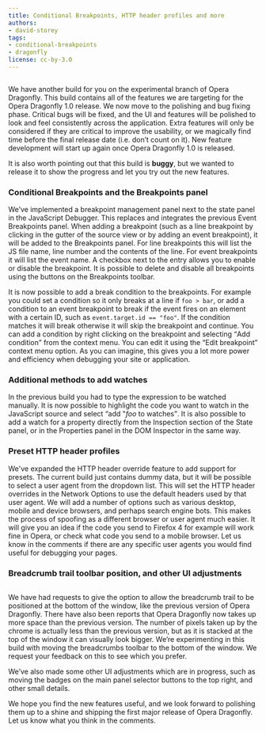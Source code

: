 ```yaml
---
title: Conditional Breakpoints, HTTP header profiles and more
authors:
- david-storey
tags:
- conditional-breakpoints
- dragonfly
license: cc-by-3.0
---
```


<img src="{{ page.id }}/conditional.png" alt="" />

<p>We have another build for you on the experimental branch of Opera Dragonfly. This build contains all of the features we are targeting for the Opera Dragonfly 1.0 release. We now move to the polishing and bug fixing phase. Critical bugs will be fixed, and the UI and features will be polished to look and feel consistently across the application. Extra features will only be considered if they are critical to improve the usability, or we magically find time before the final release date (i.e. don’t count on it). New feature development will start up again once Opera Dragonfly 1.0 is released.</p>

<p>It is also worth pointing out that this build is <strong>buggy</strong>, but we wanted to release it to show the progress and let you try out the new features.</p>

<h3>Conditional Breakpoints and the Breakpoints panel</h3>

<p>We’ve implemented a breakpoint management panel next to the state panel in the JavaScript Debugger. This replaces and integrates the previous Event Breakpoints panel.  When adding a breakpoint (such as a line breakpoint by clicking in the gutter of the source view or by adding an event breakpoint), it will be added to the Breakpoints panel. For line breakpoints this will list the JS file name, line number and the contents of the line. For event breakpoints it will list the event name. A checkbox next to the entry allows you to enable or disable the breakpoint. It is possible to delete and disable all breakpoints using the buttons on the Breakpoints toolbar.</p>

<p>It is now possible to add a break condition to the breakpoints. For example you could set a condition so it only breaks at a line if <code>foo &gt; bar</code>, or add a condition to an event breakpoint to break if the event fires on an element with a certain ID, such as <code>event.target.id == &quot;foo&quot;</code>. If the condition matches it will break otherwise it will skip the breakpoint and continue. You can add a condition by right clicking on the breakpoint and selecting <q>Add condition</q> from the context menu.  You can edit it using the <q>Edit breakpoint</q> context menu option. As you can imagine, this gives you a lot more power and efficiency when debugging your site or application.</p>

<h3>Additional methods to add watches</h3>

<p>In the previous build you had to type the expression to be watched manually. It is now possible to highlight the code you want to watch in the JavaScript source and select <q>add &quot;<em>foo</em> to watches</q>. It is also possible to add a watch for a property directly from the Inspection section of the State panel, or in the Properties panel in the DOM Inspector in the same way.</p>

<h3>Preset HTTP header profiles</h3>

<p>We&#39;ve expanded the HTTP header override feature to add support for presets. The current build just contains dummy data, but it will be possible to select a user agent from the dropdown list. This will set the HTTP header overrides in the Network Options to use the default headers used by that user agent. We will add a number of options such as various desktop, mobile and device browsers, and perhaps search engine bots. This makes the process of spoofing as a different browser or user agent much easier. It will give you an idea if the code you send to Firefox 4 for example will work fine in Opera, or check what code you send to a mobile browser. Let us know in the comments if there are any specific user agents you would find useful for debugging your pages.</p>

<h3>Breadcrumb trail toolbar position, and other UI adjustments</h3>

<img src="{{ page.id }}/breadcrumbs.png" alt="" />

<p>We have had requests to give the option to allow the breadcrumb trail to be positioned at the bottom of the window, like the previous version of Opera Dragonfly. There have also been reports that Opera Dragonfly now takes up more space than the previous version. The number of pixels taken up by the chrome is actually less than the previous version, but as it is stacked at the top of the window it can visually look bigger. We’re experimenting in this build with moving the breadcrumbs toolbar to the bottom of the window. We request your feedback on this to see which you prefer.</p>

<p>We’ve also made some other UI adjustments which are in progress, such as moving the badges on the main panel selector buttons to the top right, and other small details.</p>

<p>We hope you find the new features useful, and we look forward to polishing them up to a shine and shipping the first major release of Opera Dragonfly. Let us know what you think in the comments.</p>
